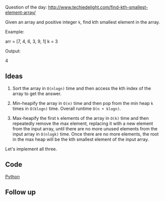 Question of the day: http://www.techiedelight.com/find-kth-smallest-element-array/

Given an array and positive integer `k`, find kth smallest element
in the array.

Example:

arr = [7, 4, 6, 3, 9, 1]
k = 3

Output:

4

## Ideas

1) Sort the array in `O(nlogn)` time and then access the kth index of the
   array to get the answer.

2) Min-heapify the array in `O(n)` time and then pop from the min heap `k`
   times in `O(klogn)` time. Overall runtime `O(n + klogn)`.

3) Max-heapify the first `k` elements of the array in `O(k)` time and then
   repeatedly remove the max element, replacing it with a new element from
   the input array, until there are no more unused elements from the input
   array in `O(nlogk)` time. Once there are no more elements, the root in
   the max heap will be the kth smallest element of the input array.

Let's implement all three.

## Code

[Python](./day47.py)

## Follow up
